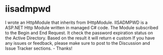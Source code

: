 iisadmpwd
=========

I wrote an HttpModule that inherits from IHttpModule.  IISADMPWD is a ASP.NET Http Module written in managed C# code.  The Module subscribed to the Begin and End Request. It check the password expiration status on the Active Directory. Based on the result it will return e custom   If you have any issues or feedback, please make sure to post to the Discussion and Issue Tracker sections. - Thanks!

